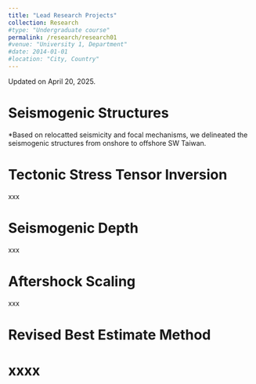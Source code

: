 ```yaml
---
title: "Lead Research Projects"
collection: Research
#type: "Undergraduate course"
permalink: /research/research01
#venue: "University 1, Department"
#date: 2014-01-01
#location: "City, Country"
---
```


Updated on April 20, 2025.

Seismogenic Structures
======
*Based on relocatted seismicity and focal mechanisms, we delineated the seismogenic structures from onshore to offshore SW Taiwan.

Tectonic Stress Tensor Inversion
======
xxx

Seismogenic Depth
======
xxx

Aftershock Scaling
======
xxx

Revised Best Estimate Method
======
xxxx
=====
